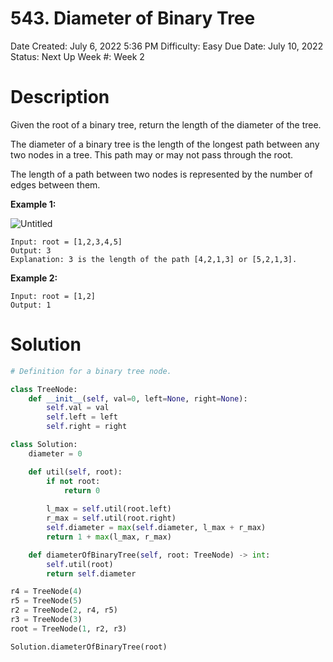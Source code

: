 # 543. Diameter of Binary Tree

Date Created: July 6, 2022 5:36 PM
Difficulty: Easy
Due Date: July 10, 2022
Status: Next Up
Week #: Week 2

# Description

Given the root of a binary tree, return the length of the diameter of the tree.

The diameter of a binary tree is the length of the longest path between any two nodes in a tree. This path may or may not pass through the root.

The length of a path between two nodes is represented by the number of edges between them.

**Example 1:**

![Untitled](https://assets.leetcode.com/uploads/2021/03/06/diamtree.jpg)

```
Input: root = [1,2,3,4,5]
Output: 3
Explanation: 3 is the length of the path [4,2,1,3] or [5,2,1,3].
```

**Example 2:**

```
Input: root = [1,2]
Output: 1
```

# Solution

```python
# Definition for a binary tree node.

class TreeNode:
    def __init__(self, val=0, left=None, right=None):
        self.val = val
        self.left = left
        self.right = right

class Solution:
    diameter = 0

    def util(self, root):
        if not root:
            return 0
        
        l_max = self.util(root.left)
        r_max = self.util(root.right)
        self.diameter = max(self.diameter, l_max + r_max)
        return 1 + max(l_max, r_max)

    def diameterOfBinaryTree(self, root: TreeNode) -> int:
        self.util(root)
        return self.diameter

r4 = TreeNode(4)
r5 = TreeNode(5)
r2 = TreeNode(2, r4, r5)
r3 = TreeNode(3)
root = TreeNode(1, r2, r3)

Solution.diameterOfBinaryTree(root)

```